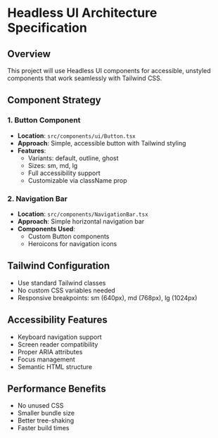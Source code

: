 # Headless UI Architecture Specification

## Overview
This project will use Headless UI components for accessible, unstyled components that work seamlessly with Tailwind CSS.

## Component Strategy

### 1. Button Component
- **Location**: `src/components/ui/Button.tsx`
- **Approach**: Simple, accessible button with Tailwind styling
- **Features**: 
  - Variants: default, outline, ghost
  - Sizes: sm, md, lg
  - Full accessibility support
  - Customizable via className prop

### 2. Navigation Bar
- **Location**: `src/components/NavigationBar.tsx`
- **Approach**: Simple horizontal navigation bar
- **Components Used**:
  - Custom Button components
  - Heroicons for navigation icons

## Tailwind Configuration
- Use standard Tailwind classes
- No custom CSS variables needed
- Responsive breakpoints: sm (640px), md (768px), lg (1024px)

## Accessibility Features
- Keyboard navigation support
- Screen reader compatibility
- Proper ARIA attributes
- Focus management
- Semantic HTML structure

## Performance Benefits
- No unused CSS
- Smaller bundle size
- Better tree-shaking
- Faster build times 